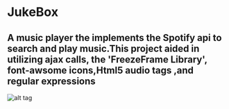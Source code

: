 # JukeBox
## A music player the implements the Spotify api to search and play music.This project aided in utilizing ajax calls, the 'FreezeFrame Library', font-awsome icons,Html5 audio tags ,and regular expressions
![alt tag](http://fierce-anchorage-25496.herokuapp.com/images/Juke54.png)
